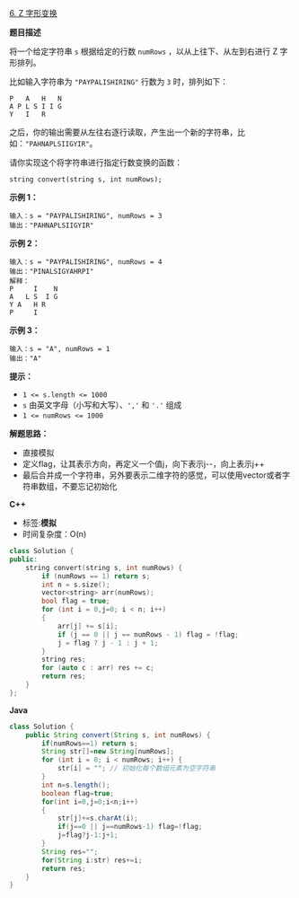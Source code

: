 [6. Z 字形变换](https://leetcode.cn/problems/zigzag-conversion/)

**题目描述**

将一个给定字符串 `s` 根据给定的行数 `numRows` ，以从上往下、从左到右进行 Z 字形排列。

比如输入字符串为 `"PAYPALISHIRING"` 行数为 `3` 时，排列如下：

```
P   A   H   N
A P L S I I G
Y   I   R
```

之后，你的输出需要从左往右逐行读取，产生出一个新的字符串，比如：`"PAHNAPLSIIGYIR"`。

请你实现这个将字符串进行指定行数变换的函数：

```
string convert(string s, int numRows);
```

**示例 1：**

```
输入：s = "PAYPALISHIRING", numRows = 3
输出："PAHNAPLSIIGYIR"
```

**示例 2：**

```
输入：s = "PAYPALISHIRING", numRows = 4
输出："PINALSIGYAHRPI"
解释：
P     I    N
A   L S  I G
Y A   H R
P     I
```

**示例 3：**

```
输入：s = "A", numRows = 1
输出："A"
```

**提示：**

- `1 <= s.length <= 1000`
- `s` 由英文字母（小写和大写）、`','` 和 `'.'` 组成
- `1 <= numRows <= 1000`

**解题思路：**

+ 直接模拟
+ 定义flag，让其表示方向，再定义一个值j，向下表示j--，向上表示j++
+ 最后合并成一个字符串，另外要表示二维字符的感觉，可以使用vector或者字符串数组，不要忘记初始化

**C++**

+ 标签:**模拟**
+ 时间复杂度：O(n)

~~~C++
class Solution {
public:
    string convert(string s, int numRows) {
        if (numRows == 1) return s;
		int n = s.size();
		vector<string> arr(numRows);
		bool flag = true;
		for (int i = 0,j=0; i < n; i++)
		{
			arr[j] += s[i];
			if (j == 0 || j == numRows - 1) flag = !flag;
			j = flag ? j - 1 : j + 1;
		}
		string res;
		for (auto c : arr) res += c;
		return res;
    }
};
~~~

**Java**

~~~java
class Solution {
    public String convert(String s, int numRows) {
        if(numRows==1) return s;
        String str[]=new String[numRows];
        for (int i = 0; i < numRows; i++) {  
            str[i] = ""; // 初始化每个数组元素为空字符串  
        }  
        int n=s.length();
        boolean flag=true;
        for(int i=0,j=0;i<n;i++)
        {
            str[j]+=s.charAt(i);
            if(j==0 || j==numRows-1) flag=!flag;
            j=flag?j-1:j+1;
        }
        String res="";
        for(String i:str) res+=i;
        return res;
    }
}
~~~

